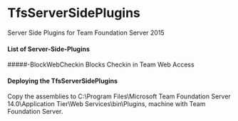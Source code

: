 # TfsServerSidePlugins
Server Side Plugins for Team Foundation Server 2015

#### List of Server-Side-Plugins

#####-BlockWebCheckin
Blocks Checkin in Team Web Access


#### Deploying the TfsServerSidePlugins
Copy the assemblies to C:\Program Files\Microsoft Team Foundation Server 14.0\Application Tier\Web Services\bin\Plugins, machine with Team Foundation Server.
